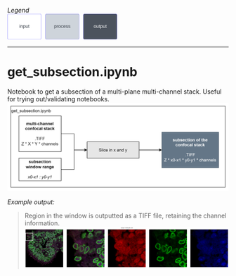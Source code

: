 *Legend*<br>
<img src="../.imgs/legend.svg" alt="Legend for the flowchart" width="250"/>
<hr>

# get_subsection.ipynb

Notebook to get a subsection of a multi-plane multi-channel stack. Useful for trying out/validating notebooks.
![Flowchart of the notebook for getting subsections from a multi-plane TIFF file.](../.imgs/flowchart_get-subsection.png)

*Example output:*
> Region in the window is outputted as a TIFF file, retaining the channel information.
![Flowchart of the notebook for getting subsections from a multi-plane TIFF file.](../.imgs/output_get-subsection.png)